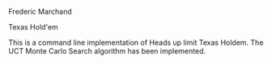 Frederic Marchand

Texas Hold'em

This is a command line implementation of Heads up limit Texas Holdem. The UCT Monte Carlo Search algorithm has been implemented.

